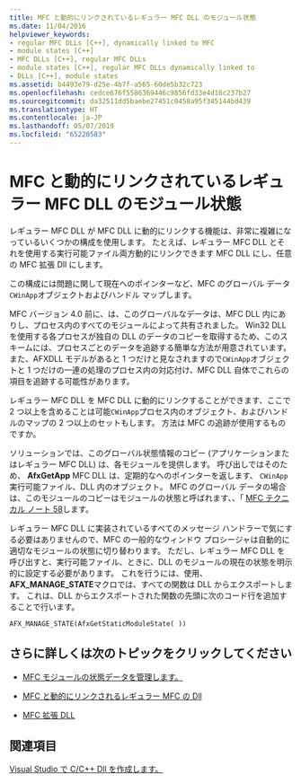 ```yaml
---
title: MFC と動的にリンクされているレギュラー MFC DLL のモジュール状態
ms.date: 11/04/2016
helpviewer_keywords:
- regular MFC DLLs [C++], dynamically linked to MFC
- module states [C++]
- MFC DLLs [C++], regular MFC DLLs
- module states [C++], regular MFC DLLs dynamically linked to
- DLLs [C++], module states
ms.assetid: b4493e79-d25e-4b7f-a565-60de5b32c723
ms.openlocfilehash: cedce676f5586369446c9856fd33e4d16c237b27
ms.sourcegitcommit: da32511dd5baebe27451c0458a95f345144bd439
ms.translationtype: HT
ms.contentlocale: ja-JP
ms.lasthandoff: 05/07/2019
ms.locfileid: "65220583"
---
```

# <a name="module-states-of-a-regular-mfc-dll-dynamically-linked-to-mfc"></a>MFC と動的にリンクされているレギュラー MFC DLL のモジュール状態

レギュラー MFC DLL が MFC DLL に動的にリンクする機能は、非常に複雑になっているいくつかの構成を使用します。 たとえば、レギュラー MFC DLL とそれを使用する実行可能ファイル両方動的にリンクできます MFC DLL にし、任意の MFC 拡張 Dll にします。

この構成には問題に関して現在へのポインターなど、MFC のグローバル データ`CWinApp`オブジェクトおよびハンドル マップします。

MFC バージョン 4.0 前に、は、このグローバルなデータは、MFC DLL 内にありし、プロセス内のすべてのモジュールによって共有されました。 Win32 DLL を使用する各プロセスが独自の DLL のデータのコピーを取得するため、このスキームには、プロセスごとのデータを追跡する簡単な方法が用意されています。 また、AFXDLL モデルがあると 1 つだけと見なされますので`CWinApp`オブジェクトと 1 つだけの一連の処理のプロセス内の対応付け、MFC DLL 自体でこれらの項目を追跡する可能性があります。

レギュラー MFC DLL を MFC DLL に動的にリンクすることができます、ここで 2 つ以上を含めることは可能`CWinApp`プロセス内のオブジェクト、およびハンドルのマップの 2 つ以上のセットもします。 方法は MFC の追跡が使用するものですか。

ソリューションでは、このグローバル状態情報のコピー (アプリケーションまたはレギュラー MFC DLL) は、各モジュールを提供します。 呼び出しではそのため、 **AfxGetApp** MFC DLL は、定期的なへのポインターを返します、 `CWinApp` 実行可能ファイル、DLL 内のオブジェクト。 MFC のグローバル データの場合は、このモジュールのコピーはモジュールの状態と呼ばれます、、「 [MFC テクニカル ノート 58](../mfc/tn058-mfc-module-state-implementation.md)します。

レギュラー MFC DLL に実装されているすべてのメッセージ ハンドラーで気にする必要はありませんので、MFC の一般的なウィンドウ プロシージャは自動的に適切なモジュールの状態に切り替わります。 ただし、レギュラー MFC DLL を呼び出すと、実行可能ファイル、ときに、DLL のモジュールの現在の状態を明示的に設定する必要があります。 これを行うには、使用、 **AFX_MANAGE_STATE**マクロでは、すべての関数は DLL からエクスポートします。 これは、DLL からエクスポートされた関数の先頭に次のコード行を追加することで行います。

```
AFX_MANAGE_STATE(AfxGetStaticModuleState( ))
```

## <a name="what-do-you-want-to-know-more-about"></a>さらに詳しくは次のトピックをクリックしてください

- [MFC モジュールの状態データを管理します。](../mfc/managing-the-state-data-of-mfc-modules.md)

- [MFC と動的にリンクされるレギュラー MFC の Dll](regular-dlls-dynamically-linked-to-mfc.md)

- [MFC 拡張 DLL](extension-dlls-overview.md)

## <a name="see-also"></a>関連項目

[Visual Studio で C/C++ Dll を作成します。](dlls-in-visual-cpp.md)
